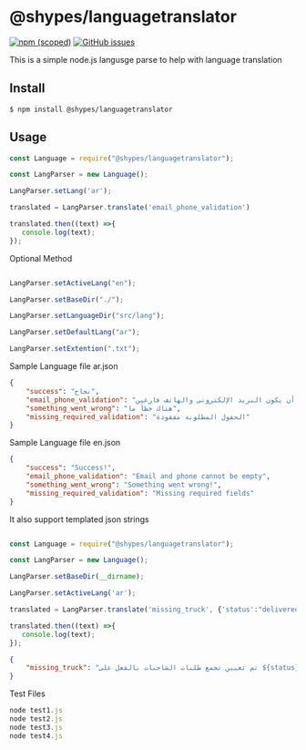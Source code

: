 # @shypes/languagetranslator

[![npm (scoped)](https://img.shields.io/npm/v/@shypes/languagetranslator.svg)](https://www.npmjs.com/package/@shypes/languagetranslator)
[![GitHub issues](https://img.shields.io/github/issues/Shypes/langparser)](https://github.com/Shypes/langparser/issues)


This is a simple node.js langusge parse to help with language translation

## Install

```
$ npm install @shypes/languagetranslator
```

## Usage

```js
const Language = require("@shypes/languagetranslator");

const LangParser = new Language();

LangParser.setLang('ar');

translated = LangParser.translate('email_phone_validation')

translated.then((text) =>{
   console.log(text);
});

```

Optional Method

```js

LangParser.setActiveLang("en");

LangParser.setBaseDir("./");

LangParser.setLanguageDir("src/lang");

LangParser.setDefaultLang("ar");

LangParser.setExtention(".txt");

```

Sample Language file ar.json

```json
{
    "success": "نجاح",
    "email_phone_validation": "لا يمكن أن يكون البريد الإلكتروني والهاتف فارغين",
    "something_went_wrong": "هناك خطأ ما",
    "missing_required_validation": "الحقول المطلوبة مفقودة"
}
```

Sample Language file en.json

```json
{
    "success": "Success!",
    "email_phone_validation": "Email and phone cannot be empty",
    "something_went_wrong": "Something went wrong!",
    "missing_required_validation": "Missing required fields"
}
```


It also support templated json strings

```js

const Language = require("@shypes/languagetranslator");

const LangParser = new Language();

LangParser.setBaseDir(__dirname);

LangParser.setActiveLang('ar');

translated = LangParser.translate('missing_truck', {'status':"delivered"} )

translated.then((text) =>{
   console.log(text);
});
```

```json
{
    "missing_truck": "تم تعيين تجمع طلبات الشاحنات بالفعل على ${status}",
}
```


Test Files

```js
node test1.js
node test2.js
node test3.js
node test4.js
```
